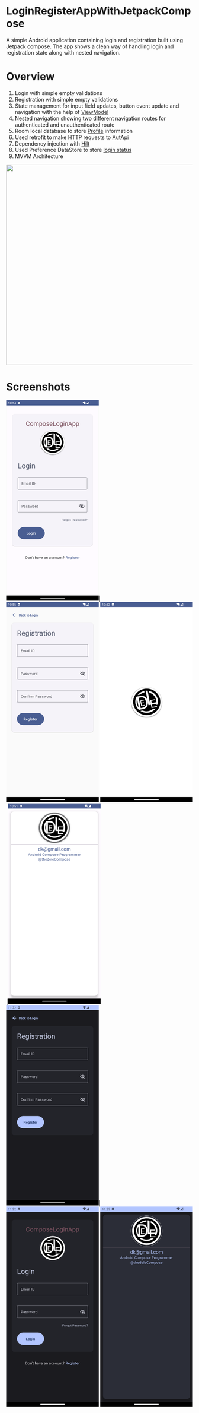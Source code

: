 # LoginRegisterAppWithJetpackCompose
A simple Android application containing login and registration built using Jetpack compose.
The app shows a clean way of handling login and registration state along with nested navigation.
# Overview
1. Login with simple empty validations
2. Registration with simple empty validations
3. State management for input field updates, button event update and navigation with the help of [ViewModel](https://github.com/denkiri/ComposeLoginApp/blob/master/app/src/main/java/com/example/loginapp/screens/login/LoginViewModel.kt)
4. Nested navigation showing two different navigation routes for authenticated and unauthenticated route
5. Room local database to store [Profile](https://github.com/denkiri/ComposeLoginApp/blob/master/app/src/main/java/com/example/loginapp/models/Profile.kt) information
6. Used retrofit to make HTTP requests to [AutApi](https://github.com/denkiri/ComposeLoginApp/blob/master/app/src/main/java/com/example/loginapp/network/AuthApi.kt)
7. Dependency injection with [Hilt](https://github.com/denkiri/ComposeLoginApp/blob/master/app/src/main/java/com/example/loginapp/di/AppModule.kt)
8. Used Preference DataStore to store [login status](https://github.com/denkiri/ComposeLoginApp/blob/master/app/src/main/java/com/example/loginapp/storage/DataStoreManager.kt)
9. MVVM Architecture
<img src="https://developer.android.com/static/topic/libraries/architecture/images/final-architecture.png" width="640" height="540">

# Screenshots

<img src="https://github.com/denkiri/ComposeLoginApp/blob/master/Screenshot_20240203_225505.png" width="250" height="540">|<img src="https://github.com/denkiri/ComposeLoginApp/blob/master/Screenshot_20240203_225524.png" width="250" height="540">
<img src="https://github.com/denkiri/ComposeLoginApp/blob/master/Screenshot_20240203_225225.png" width="250" height="540">|<img src="https://github.com/denkiri/ComposeLoginApp/blob/master/Screenshot_20240203_225131.png" width="250" height="540">
<img src="https://github.com/denkiri/ComposeLoginApp/blob/master/Screenshot_20240205_112238.png" width="250" height="540">|<img src="https://github.com/denkiri/ComposeLoginApp/blob/master/Screenshot_20240205_112313.png" width="250" height="540">
<img src="https://github.com/denkiri/ComposeLoginApp/blob/master/Screenshot_20240205_112355.png" width="250" height="540">





